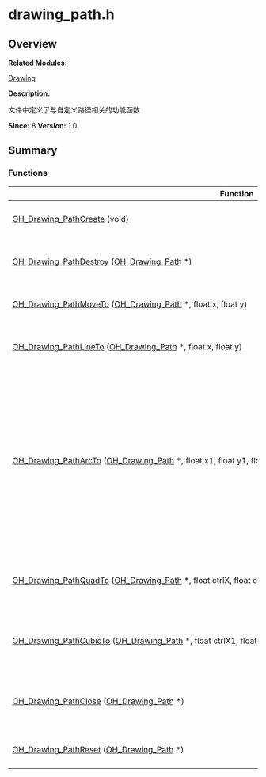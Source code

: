 # drawing_path.h


## **Overview**

**Related Modules:**

[Drawing](_drawing.md)

**Description:**

文件中定义了与自定义路径相关的功能函数

**Since:**
8
**Version:**
1.0

## **Summary**


### Functions

  | Function | Description | 
| -------- | -------- |
| [OH_Drawing_PathCreate](_drawing.md#ga379fcebc6b43c3b90e0933d928d7c890)&nbsp;(void) | [OH_Drawing_Path](_drawing.md#gab7e53fc0181099b4a0a3e4a08d3c9023)&nbsp;\*<br/>函数用于创建一个路径对象 | 
| [OH_Drawing_PathDestroy](_drawing.md#gaa5961e76fd8d2aacdd1fe94ad354ba51)&nbsp;([OH_Drawing_Path](_drawing.md#gab7e53fc0181099b4a0a3e4a08d3c9023)&nbsp;\*) | void<br/>函数用于销毁路径对象并回收该对象占有的内存 | 
| [OH_Drawing_PathMoveTo](_drawing.md#ga3934f53ce94644feaa79fb96bc7fbcc9)&nbsp;([OH_Drawing_Path](_drawing.md#gab7e53fc0181099b4a0a3e4a08d3c9023)&nbsp;\*,&nbsp;float&nbsp;x,&nbsp;float&nbsp;y) | void<br/>函数用于设置自定义路径的起始点位置 | 
| [OH_Drawing_PathLineTo](_drawing.md#ga4da6ed28d5db091be54af8efe661eb18)&nbsp;([OH_Drawing_Path](_drawing.md#gab7e53fc0181099b4a0a3e4a08d3c9023)&nbsp;\*,&nbsp;float&nbsp;x,&nbsp;float&nbsp;y) | void<br/>函数用于添加一条从路径的最后点位置到目标点位置的线段 | 
| [OH_Drawing_PathArcTo](_drawing.md#ga33c44796dfe8050dad3e6306f66ba0d3)&nbsp;([OH_Drawing_Path](_drawing.md#gab7e53fc0181099b4a0a3e4a08d3c9023)&nbsp;\*,&nbsp;float&nbsp;x1,&nbsp;float&nbsp;y1,&nbsp;float&nbsp;x2,&nbsp;float&nbsp;y2,&nbsp;float&nbsp;startDeg,&nbsp;float&nbsp;sweepDeg) | void<br/>函数用于给路径添加一段弧线，绘制弧线的方式为角度弧，该方式首先会指定一个矩形边框，矩形边框会包裹椭圆，&nbsp;然后会指定一个起始角度和扫描度数，从起始角度扫描截取的椭圆周长一部分即为绘制的弧线。另外会默认添加一条从路径的最后点位置到弧线起始点位置的线段 | 
| [OH_Drawing_PathQuadTo](_drawing.md#ga5f69a50c045822c5d5d4896bc120318b)&nbsp;([OH_Drawing_Path](_drawing.md#gab7e53fc0181099b4a0a3e4a08d3c9023)&nbsp;\*,&nbsp;float&nbsp;ctrlX,&nbsp;float&nbsp;ctrlY,&nbsp;float&nbsp;endX,&nbsp;float&nbsp;endY) | void<br/>函数用于添加一条从路径最后点位置到目标点位置的二阶贝塞尔圆滑曲线 | 
| [OH_Drawing_PathCubicTo](_drawing.md#ga6a84a20af7911dc504696402c357f1be)&nbsp;([OH_Drawing_Path](_drawing.md#gab7e53fc0181099b4a0a3e4a08d3c9023)&nbsp;\*,&nbsp;float&nbsp;ctrlX1,&nbsp;float&nbsp;ctrlY1,&nbsp;float&nbsp;ctrlX2,&nbsp;float&nbsp;ctrlY2,&nbsp;float&nbsp;endX,&nbsp;float&nbsp;endY) | void<br/>函数用于添加一条从路径最后点位置到目标点位置的三阶贝塞尔圆滑曲线 | 
| [OH_Drawing_PathClose](_drawing.md#ga7a3be11857364cdf2e6ca1af70917816)&nbsp;([OH_Drawing_Path](_drawing.md#gab7e53fc0181099b4a0a3e4a08d3c9023)&nbsp;\*) | void<br/>函数用于闭合路径，会添加一条从路径起点位置到最后点位置的线段 | 
| [OH_Drawing_PathReset](_drawing.md#gaf907c525b05dbd1355d16dc13b4ccda9)&nbsp;([OH_Drawing_Path](_drawing.md#gab7e53fc0181099b4a0a3e4a08d3c9023)&nbsp;\*) | void<br/>函数用于重置自定义路径数据 | 
